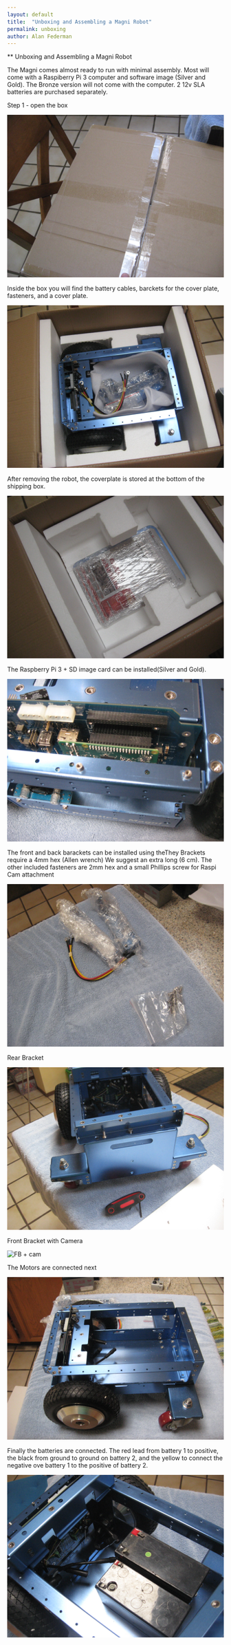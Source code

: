 ```yaml
---
layout: default
title:  "Unboxing and Assembling a Magni Robot"
permalink: unboxing
author: Alan Federman
---
```

** Unboxing and Assembling a Magni Robot

The Magni comes almost ready to run with minimal assembly. Most will come with a Raspiberry Pi 3 computer and software image (Silver and Gold). The Bronze version will not come with the computer. 2 12v SLA batteries are purchased separately.

Step 1 - open the box


 ![Shipping Box](unb1.jpg)
 
 Inside the box you will find the battery cables, barckets for the cover plate, fasteners, and a cover plate.
 
 ![Components](unb2.jpg)
 
 After removing the robot, the coverplate is stored at the bottom of the shipping box.
 
 ![Cover plate](unb4.jpg)
 
 The Raspberry Pi 3 + SD image card can be installed(Silver and Gold).
 
 ![RPi 3 installed](unb7.jpg)
 
 The front and back barackets can be installed using theThey Brackets require a 4mm hex (Allen wrench) We suggest an extra long (6 cm). The other included fasteners are 2mm hex and a small Phillips screw for Raspi Cam attachment
 
 ![Parts](unbparts.jpg)
 
 
Rear Bracket

![Rear](unb11.jpg)

Front Bracket with Camera

![FB + cam](unb-cam.jpg)

The Motors are connected next

![Motors to MC](unb5.jpg)

Finally the batteries are connected. The red lead from battery 1 to positive, the black from ground to ground on battery 2, and the yellow to connect the negative ove battery 1 to the positive of battery 2.

![Shipping Box](unb-bat.jpg)
